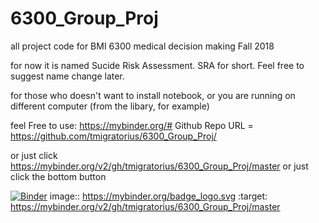 # 6300_Group_Proj
all project code for BMI 6300 medical decision making Fall 2018

for now it is named Sucide Risk Assessment. SRA for short. Feel free to suggest name change later.

for those who doesn't want to install notebook, or you are running on different computer (from the libary, for example)

feel Free to use: 
https://mybinder.org/# 
Github Repo URL = https://github.com/tmigratorius/6300_Group_Proj/

or just click https://mybinder.org/v2/gh/tmigratorius/6300_Group_Proj/master
or just click the bottom button

[![Binder](https://mybinder.org/badge_logo.svg)](https://mybinder.org/v2/gh/tmigratorius/6300_Group_Proj/master)
image:: https://mybinder.org/badge_logo.svg :target: https://mybinder.org/v2/gh/tmigratorius/6300_Group_Proj/master
